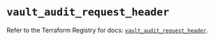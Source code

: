 # `vault_audit_request_header`

Refer to the Terraform Registry for docs: [`vault_audit_request_header`](https://registry.terraform.io/providers/hashicorp/vault/3.23.0/docs/resources/audit_request_header).
